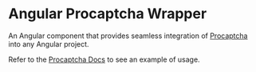 # Angular Procaptcha Wrapper

An Angular component that provides seamless integration of [Procaptcha](https://prosopo.io/) into any Angular project.

Refer to the [Procaptcha Docs](https://docs.prosopo.io/en/) to see an example of usage.
